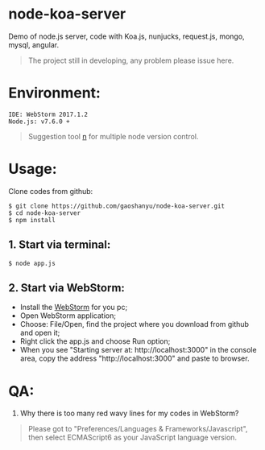 # node-koa-server
Demo of node.js server, code with Koa.js, nunjucks, request.js, mongo, mysql, angular.
>The project still in developing, any problem please issue here.

# Environment:
```
IDE: WebStorm 2017.1.2
Node.js: v7.6.0 +
```
> Suggestion tool [n](https://github.com/tj/n) for multiple node version control.

# Usage:
Clone codes from github:
```
$ git clone https://github.com/gaoshanyu/node-koa-server.git
$ cd node-koa-server
$ npm install
```
## 1. Start via terminal:
```
$ node app.js
```

## 2. Start via WebStorm:
- Install the [WebStorm](https://www.jetbrains.com/webstorm/) for you pc;
- Open WebStorm application;
- Choose: File/Open, find the project where you download from github and open it;
- Right click the app.js and choose Run option;
- When you see "Starting server at: http://localhost:3000" in the console area, copy the address "http://localhost:3000" and paste to browser.

# QA:
1. Why there is too many red wavy lines for my codes in WebStorm?
> Please got to "Preferences/Languages & Frameworks/Javascript", then select ECMAScript6 as your JavaScript language version.
